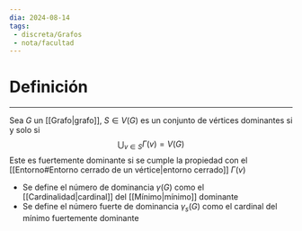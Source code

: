 ```yaml
---
dia: 2024-08-14
tags: 
 - discreta/Grafos
 - nota/facultad
---
```

# Definición
---
Sea $G$ un [[Grafo|grafo]], $S \in V(G)$ es un conjunto de vértices dominantes si y solo si $$ \bigcup_{v \in S} \Gamma(v) = V(G) $$
Este es fuertemente dominante si se cumple la propiedad con el [[Entorno#Entorno cerrado de un vértice|entorno cerrado]] $\Gamma(v)$ 
* Se define el número de dominancia $\gamma(G)$ como el [[Cardinalidad|cardinal]] del [[Mínimo|mínimo]] dominante
* Se define el número fuerte de dominancia $\gamma_s(G)$ como el cardinal del mínimo fuertemente dominante